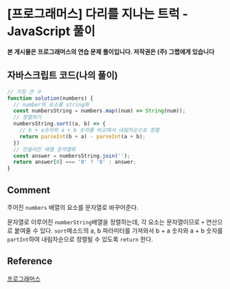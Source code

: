 
# [프로그래머스] 다리를 지나는 트럭 - JavaScript 풀이

**본 게시물은 프로그래머스의 연습 문제 풀이입니다. 저작권은 (주) 그랩에게 있습니다**

## 자바스크립트 코드(나의 풀이)

```javascript
// 가장 큰 수
function solution(numbers) {
  // number의 요소를 string화
  const numbersString = numbers.map((num) => String(num));
  // 정렬하기
  numbersString.sort((a, b) => {
    // b + a숫자와 a + b 숫자를 비교해서 내림차순으로 정렬
    return parseInt(b + a) - parseInt(a + b);
  })
  // 만들어진 배열 문자열화
  const answer = numbersString.join('');
  return answer[0] === '0' ? '0' : answer;
}
```



## Comment

주어진 `numbers`  배열의 요소를 문자열로 바꾸어준다.

문자열로 이루어진 `numberString`배열을 정렬하는데, 각 요소는 문자열이므로 `+` 연산으로 붙여줄 수 있다. `sort`메소드의 a, b 파라미터를 가져와서 b + a 숫자와 a + b 숫자를 `partInt`하여 내림차순으로 정렬될 수 있도록 `return` 한다.

## Reference

[프로그래머스](https://programmers.co.kr)

